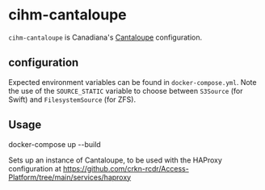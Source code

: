 # cihm-cantaloupe

`cihm-cantaloupe` is Canadiana's [Cantaloupe](https://cantaloupe-project.github.io/) configuration.

## configuration

Expected environment variables can be found in `docker-compose.yml`. Note the use of the `SOURCE_STATIC` variable to choose between `S3Source` (for Swift) and `FilesystemSource` (for ZFS).

## Usage
docker-compose up --build

Sets up an instance of Cantaloupe, to be used with the HAProxy configuration at https://github.com/crkn-rcdr/Access-Platform/tree/main/services/haproxy
